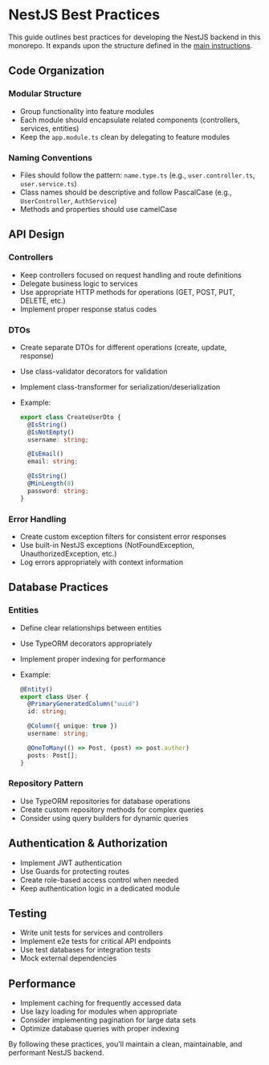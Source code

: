 # NestJS Best Practices

This guide outlines best practices for developing the NestJS backend in this monorepo. It expands upon the structure defined in the [main instructions](../copilot-instructions.md).

## Code Organization

### Modular Structure

- Group functionality into feature modules
- Each module should encapsulate related components (controllers, services, entities)
- Keep the `app.module.ts` clean by delegating to feature modules

### Naming Conventions

- Files should follow the pattern: `name.type.ts` (e.g., `user.controller.ts`, `user.service.ts`)
- Class names should be descriptive and follow PascalCase (e.g., `UserController`, `AuthService`)
- Methods and properties should use camelCase

## API Design

### Controllers

- Keep controllers focused on request handling and route definitions
- Delegate business logic to services
- Use appropriate HTTP methods for operations (GET, POST, PUT, DELETE, etc.)
- Implement proper response status codes

### DTOs

- Create separate DTOs for different operations (create, update, response)
- Use class-validator decorators for validation
- Implement class-transformer for serialization/deserialization
- Example:

  ```typescript
  export class CreateUserDto {
    @IsString()
    @IsNotEmpty()
    username: string;

    @IsEmail()
    email: string;

    @IsString()
    @MinLength(8)
    password: string;
  }
  ```

### Error Handling

- Create custom exception filters for consistent error responses
- Use built-in NestJS exceptions (NotFoundException, UnauthorizedException, etc.)
- Log errors appropriately with context information

## Database Practices

### Entities

- Define clear relationships between entities
- Use TypeORM decorators appropriately
- Implement proper indexing for performance
- Example:

  ```typescript
  @Entity()
  export class User {
    @PrimaryGeneratedColumn("uuid")
    id: string;

    @Column({ unique: true })
    username: string;

    @OneToMany(() => Post, (post) => post.author)
    posts: Post[];
  }
  ```

### Repository Pattern

- Use TypeORM repositories for database operations
- Create custom repository methods for complex queries
- Consider using query builders for dynamic queries

## Authentication & Authorization

- Implement JWT authentication
- Use Guards for protecting routes
- Create role-based access control when needed
- Keep authentication logic in a dedicated module

## Testing

- Write unit tests for services and controllers
- Implement e2e tests for critical API endpoints
- Use test databases for integration tests
- Mock external dependencies

## Performance

- Implement caching for frequently accessed data
- Use lazy loading for modules when appropriate
- Consider implementing pagination for large data sets
- Optimize database queries with proper indexing

By following these practices, you'll maintain a clean, maintainable, and performant NestJS backend.

